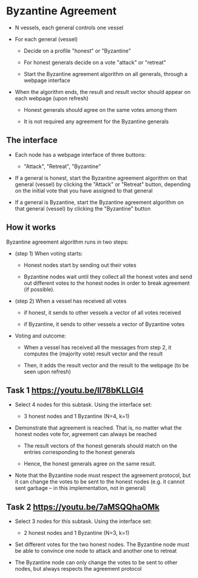 # Byzantine Agreement

* N vessels, each general controls one vessel

* For each general (vessel)

  * Decide on a profile "honest" or "Byzantine"
  
  * For honest generals decide on a vote "attack" or "retreat"
  
  * Start the Byzantine agreement algorithm on all generals, through a webpage interface
  
* When the algorithm ends, the result and result vector should appear on each webpage (upon refresh)

  * Honest generals should agree on the same votes among them
  
  * It is not required any agreement for the Byzantine generals

## The interface

* Each node has a webpage interface of three buttons:

  * "Attack", "Retreat", "Byzantine"
  
* If a general is honest, start the Byzantine agreement algorithm on that general (vessel) by clicking the "Attack" or "Retreat" button, depending on the initial vote that you have assigned to that general

* If a general is Byzantine, start the Byzantine agreement algorithm on that general (vessel) by clicking the "Byzantine" button
  
## How it works

Byzantine agreement algorithm runs in two steps:

* (step 1) When voting starts:

  * Honest nodes start by sending out their votes
  
  * Byzantine nodes wait until they collect all the honest votes and send out different votes to the honest nodes in order to break agreement (if possible).
  
* (step 2) When a vessel has received all votes

    * if honest, it sends to other vessels a vector of all votes received
    
    * if Byzantine, it sends to other vessels a vector of Byzantine votes
    
* Voting and outcome:

    * When a vessel has received all the messages from step 2, it computes the (majority vote) result vector and the result
    
    * Then, it adds the result vector and the result to the webpage (to be seen upon refresh)

## Task 1 https://youtu.be/ll78bKLLGl4

* Select 4 nodes for this subtask. Using the interface set:

  * 3 honest nodes and 1 Byzantine (N=4, k=1)
  
* Demonstrate that agreement is reached. That is, no matter what the honest nodes vote for, agreement can always be reached

  * The result vectors of the honest generals should match on the entries corresponding to the honest generals
  
  * Hence, the honest generals agree on the same result.
  
* Note that the Byzantine node must respect the agreement protocol, but it can change the votes to be sent to the honest nodes (e.g. it cannot sent garbage – in this implementation, not in general)

## Task 2 https://youtu.be/7aMSQQhaOMk

* Select 3 nodes for this subtask. Using the interface set:

  * 2 honest nodes and 1 Byzantine (N=3, k=1)
  
* Set different votes for the two honest nodes. The Byzantine node must be able to convince one node to attack and another one to retreat

* The Byzantine node can only change the votes to be sent to other nodes, but always respects the agreement protocol
